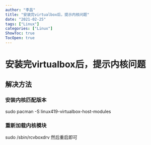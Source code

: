 ```yaml
---
author: "李昌"
title: "安装完virtualbox后，提示内核问题"
date: "2021-02-25"
tags: ["Linux"]
categories: ["Linux"]
ShowToc: true
TocOpen: true
---
```


# 安装完virtualbox后，提示内核问题

## 解决方法 

### 安装内核匹配版本
sudo pacman -S linux419-virtualbox-host-modules
### 重新加载内核模块
sudo /sbin/rcvboxdrv
然后重启即可
